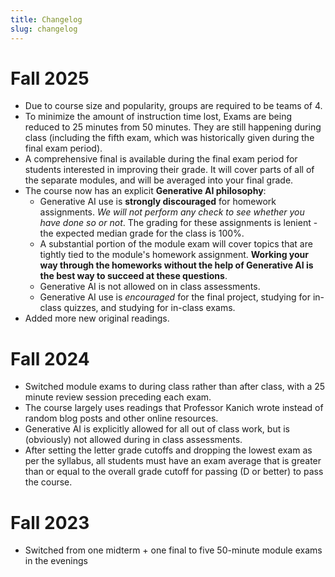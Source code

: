 ```yaml
---
title: Changelog
slug: changelog
---
```

# Fall 2025

* Due to course size and popularity, groups are required to be teams of 4.
* To minimize the amount of instruction time lost, Exams are being reduced to 25 minutes from 50 minutes. They are still happening during class (including the fifth exam, which was historically given during the final exam period).
* A comprehensive final is available during the final exam period for students interested in improving their grade. It will cover parts of all of the separate modules, and will be averaged into your final grade.
* The course now has an explicit **Generative AI philosophy**:
  * Generative AI use is **strongly discouraged** for homework assignments. *We will not perform any check to see whether you have done so or not*. The grading for these assignments is lenient - the expected median grade for the class is 100%.
  * A substantial portion of the module exam will cover topics that are tightly tied to the module's homework assignment. **Working your way through the homeworks without the help of Generative AI is the best way to succeed at these questions**.
  * Generative AI is not allowed on in class assessments.
  * Generative AI use is *encouraged* for the final project, studying for in-class quizzes, and studying for in-class exams.
* Added more new original readings.

# Fall 2024

* Switched module exams to during class rather than after class, with a 25 minute review session preceding each exam.
* The course largely uses readings that Professor Kanich wrote instead of random blog posts and other online resources.
* Generative AI is explicitly allowed for all out of class work, but is (obviously) not allowed during in class assessments.
* After setting the letter grade cutoffs and dropping the lowest exam as per the syllabus, all students must have an exam average that is greater than or equal to the overall grade cutoff for passing (D or better) to pass the course.

# Fall 2023

* Switched from one midterm + one final to five 50-minute module exams in the evenings
